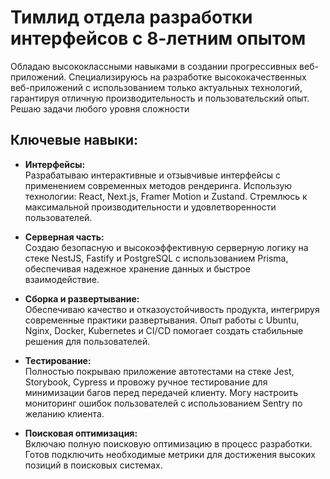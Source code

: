 # Тимлид отдела разработки интерфейсов с 8-летним опытом

Обладаю высококлассными навыками в создании прогрессивных веб-приложений. Специализируюсь на разработке высококачественных веб-приложений с использованием только актуальных технологий, гарантируя отличную производительность и пользовательский опыт. Решаю задачи любого уровня сложности

## Ключевые навыки:

- **Интерфейсы:**  
  Разрабатываю интерактивные и отзывчивые интерфейсы с применением современных методов рендеринга. Использую технологии: React, Next.js, Framer Motion и Zustand. Стремлюсь к максимальной производительности и удовлетворенности пользователей.

- **Серверная часть:**  
  Создаю безопасную и высокоэффективную серверную логику на стеке NestJS, Fastify и PostgreSQL с использованием Prisma, обеспечивая надежное хранение данных и быстрое взаимодействие.

- **Сборка и развертывание:**  
  Обеспечиваю качество и отказоустойчивость продукта, интегрируя современные практики развертывания. Опыт работы с Ubuntu, Nginx, Docker, Kubernetes и CI/CD помогает создать стабильные решения для пользователей.

- **Тестирование:**  
  Полностью покрываю приложение автотестами на стеке Jest, Storybook, Cypress и провожу ручное тестирование для минимизации багов перед передачей клиенту. Могу настроить мониторинг ошибок пользователей с использованием Sentry по желанию клиента.

- **Поисковая оптимизация:**  
  Включаю полную поисковую оптимизацию в процесс разработки. Готов подключить необходимые метрики для достижения высоких позиций в поисковых системах.
